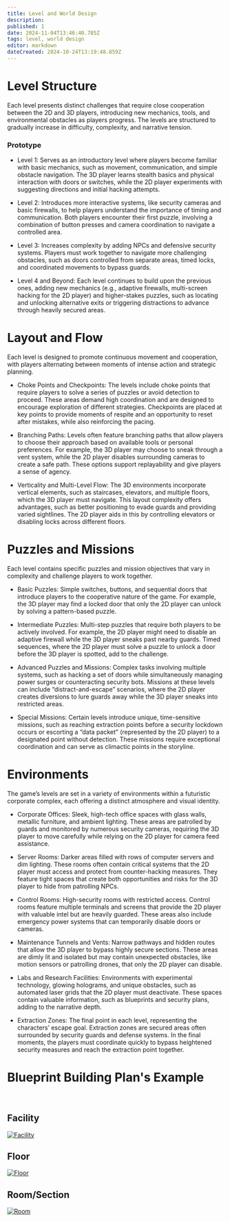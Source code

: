 ```yaml
---
title: Level and World Design
description: 
published: 1
date: 2024-11-04T13:46:40.785Z
tags: level, world design
editor: markdown
dateCreated: 2024-10-24T13:19:48.859Z
---
```


# Level Structure

Each level presents distinct challenges that require close cooperation between the 2D and 3D players, introducing new mechanics, tools, and environmental obstacles as players progress. The levels are structured to gradually increase in difficulty, complexity, and narrative tension.

### Prototype

- Level 1: Serves as an introductory level where players become familiar with basic mechanics, such as movement, communication, and simple obstacle navigation. The 3D player learns stealth basics and physical interaction with doors or switches, while the 2D player experiments with suggesting directions and initial hacking attempts.

- Level 2: Introduces more interactive systems, like security cameras and basic firewalls, to help players understand the importance of timing and communication. Both players encounter their first puzzle, involving a combination of button presses and camera coordination to navigate a controlled area.

- Level 3: Increases complexity by adding NPCs and defensive security systems. Players must work together to navigate more challenging obstacles, such as doors controlled from separate areas, timed locks, and coordinated movements to bypass guards.

- Level 4 and Beyond: Each level continues to build upon the previous ones, adding new mechanics (e.g., adaptive firewalls, multi-screen hacking for the 2D player) and higher-stakes puzzles, such as locating and unlocking alternative exits or triggering distractions to advance through heavily secured areas.

# Layout and Flow

Each level is designed to promote continuous movement and cooperation, with players alternating between moments of intense action and strategic planning.

- Choke Points and Checkpoints: The levels include choke points that require players to solve a series of puzzles or avoid detection to proceed. These areas demand high coordination and are designed to encourage exploration of different strategies. Checkpoints are placed at key points to provide moments of respite and an opportunity to reset after mistakes, while also reinforcing the pacing.

- Branching Paths: Levels often feature branching paths that allow players to choose their approach based on available tools or personal preferences. For example, the 3D player may choose to sneak through a vent system, while the 2D player disables surrounding cameras to create a safe path. These options support replayability and give players a sense of agency.

- Verticality and Multi-Level Flow: The 3D environments incorporate vertical elements, such as staircases, elevators, and multiple floors, which the 3D player must navigate. This layout complexity offers advantages, such as better positioning to evade guards and providing varied sightlines. The 2D player aids in this by controlling elevators or disabling locks across different floors.

# Puzzles and Missions

Each level contains specific puzzles and mission objectives that vary in complexity and challenge players to work together.

- Basic Puzzles: Simple switches, buttons, and sequential doors that introduce players to the cooperative nature of the game. For example, the 3D player may find a locked door that only the 2D player can unlock by solving a pattern-based puzzle.

- Intermediate Puzzles: Multi-step puzzles that require both players to be actively involved. For example, the 2D player might need to disable an adaptive firewall while the 3D player sneaks past nearby guards. Timed sequences, where the 2D player must solve a puzzle to unlock a door before the 3D player is spotted, add to the challenge.

- Advanced Puzzles and Missions: Complex tasks involving multiple systems, such as hacking a set of doors while simultaneously managing power surges or counteracting security bots. Missions at these levels can include “distract-and-escape” scenarios, where the 2D player creates diversions to lure guards away while the 3D player sneaks into restricted areas.

- Special Missions: Certain levels introduce unique, time-sensitive missions, such as reaching extraction points before a security lockdown occurs or escorting a “data packet” (represented by the 2D player) to a designated point without detection. These missions require exceptional coordination and can serve as climactic points in the storyline.

# Environments

The game’s levels are set in a variety of environments within a futuristic corporate complex, each offering a distinct atmosphere and visual identity.

- Corporate Offices: Sleek, high-tech office spaces with glass walls, metallic furniture, and ambient lighting. These areas are patrolled by guards and monitored by numerous security cameras, requiring the 3D player to move carefully while relying on the 2D player for camera feed assistance.

- Server Rooms: Darker areas filled with rows of computer servers and dim lighting. These rooms often contain critical systems that the 2D player must access and protect from counter-hacking measures. They feature tight spaces that create both opportunities and risks for the 3D player to hide from patrolling NPCs.

- Control Rooms: High-security rooms with restricted access. Control rooms feature multiple terminals and screens that provide the 2D player with valuable intel but are heavily guarded. These areas also include emergency power systems that can temporarily disable doors or cameras.

- Maintenance Tunnels and Vents: Narrow pathways and hidden routes that allow the 3D player to bypass highly secure sections. These areas are dimly lit and isolated but may contain unexpected obstacles, like motion sensors or patrolling drones, that only the 2D player can disable.

- Labs and Research Facilities: Environments with experimental technology, glowing holograms, and unique obstacles, such as automated laser grids that the 2D player must deactivate. These spaces contain valuable information, such as blueprints and security plans, adding to the narrative depth.

- Extraction Zones: The final point in each level, representing the characters’ escape goal. Extraction zones are secured areas often surrounded by security guards and defense systems. In the final moments, the players must coordinate quickly to bypass heightened security measures and reach the extraction point together.

# Blueprint Building Plan's Example
<br> 

## Facility

[![Facility](https://i.imgur.com/5YFd4sF.png "Facility")](https://imgur.com/a/Yd5mEHM)

## Floor

[![Floor](https://i.imgur.com/pYz9cIh.png "Floor")](https://imgur.com/a/Yd5mEHM)

## Room/Section

[![Room](https://i.imgur.com/JeLTvLB.png "Room/Section")](https://imgur.com/a/Yd5mEHM)
